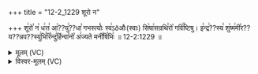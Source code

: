 +++
title = "12-2_1229 शूरो न"

+++
शू꣢रो꣣ न꣡ ध꣢त्त꣣ आ꣡??यु꣢??धा꣣ गभस्त्योः꣣ स्व꣢ऽðऔः(स्वाः) सि꣡षा꣢सन्रथि꣣रो꣡ गवि꣢꣯ष्टिषु। इ꣣न्द्र꣢??स्य꣣ शु꣡ष्म꣢मी꣣र??य??न्नप??स्यु꣢भि꣣रि꣡न्दु꣢र्हिन्वा꣣नो꣡ अ꣢ज्यते मनी꣣षि꣡भिः꣢ ॥ 12-2:1229 ॥

<details><summary>मूलम् (VC)</summary>

शू꣢रो꣣ न꣡ ध꣢त्त꣣ आ꣡यु꣢धा꣣ गभस्त्योः꣣ स्वाः꣢३ सि꣡षा꣢सन्रथि꣣रो꣡ गवि꣢꣯ष्टिषु । इ꣡न्द्र꣢स्य꣣ शु꣡ष्म꣢मी꣣र꣡य꣢न्नप꣣स्यु꣢भि꣣रि꣡न्दु꣢र्हिन्वा꣣नो꣡ अ꣢ज्यते मनी꣣षि꣡भिः꣢ ॥१२२९॥
</details>

<details><summary>विस्वर-मूलम् (VC)</summary>

शूरो न धत्त आयुधा गभस्त्योः स्वाः३ सिषासन्रथिरो गविष्टिषु । इन्द्रस्य शुष्ममीरयन्नपस्युभिरिन्दुर्हिन्वानो अज्यते मनीषिभिः ॥१२२९॥
</details>